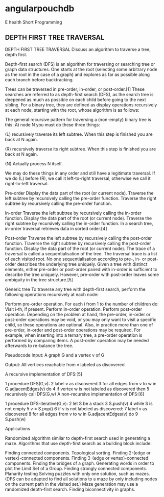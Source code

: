 # angularpouchdb
E health Short  Programming

DEPTH FIRST TREE TRAVERSAL
----------------------------------
DEPTH FIRST TREE TRAVERSAL
Discuss an algorithm to traverse a tree, depth first.

Depth-first search (DFS) is an algorithm for traversing or searching tree or graph data structures.
One starts at the root (selecting some arbitrary node as the root in the case of a graph) and explores as far as possible along each branch before backtracking.


Trees can be traversed in pre-order, in-order, or post-order.[1] These searches are referred to as depth-first search (DFS),
as the search tree is deepened as much as possible on each child before going to the next sibling. For a binary tree, they are defined as display operations recursively at each node,
starting with the root, whose algorithm is as follows:

The general recursive pattern for traversing a (non-empty) binary tree is this: At node N you must do these three things:

(L) recursively traverse its left subtree. When this step is finished you are back at N again.

(R) recursively traverse its right subtree. When this step is finished you are back at N again.

(N) Actually process N itself.

We may do these things in any order and still have a legitimate traversal. If we do (L) before (R), we call it left-to-right traversal, otherwise we call it right-to-left traversal.

Pre-order
Display the data part of the root (or current node).
Traverse the left subtree by recursively calling the pre-order function.
Traverse the right subtree by recursively calling the pre-order function.

In-order
Traverse the left subtree by recursively calling the in-order function.
Display the data part of the root (or current node).
Traverse the right subtree by recursively calling the in-order function.
In a search tree, in-order traversal retrieves data in sorted order.[4]

Post-order
Traverse the left subtree by recursively calling the post-order function.
Traverse the right subtree by recursively calling the post-order function.
Display the data part of the root (or current node).
The trace of a traversal is called a sequentialisation of the tree. The traversal trace is a list of each visited root.
No one sequentialisation according to pre-, in- or post-order describes the underlying tree uniquely. Given a tree with distinct elements,
 either pre-order or post-order paired with in-order is sufficient to describe the tree uniquely. However, pre-order with post-order leaves some ambiguity in the tree structure.[5]

Generic tree
To traverse any tree with depth-first search, perform the following operations recursively at each node:

Perform pre-order operation.
For each i from 1 to the number of children do:
Visit i-th, if present.
Perform in-order operation.
Perform post-order operation.
Depending on the problem at hand, the pre-order, in-order or post-order operations may be void, or you may only want to visit a specific child, so these operations are optional.
Also, in practice more than one of pre-order, in-order and post-order operations may be required. For example, when inserting into a ternary tree, a pre-order operation is performed by comparing items. A post-order operation may be needed afterwards to re-balance the tree.



Pseudocode
Input: A graph G and a vertex v of G

Output: All vertices reachable from v labeled as discovered

A recursive implementation of DFS:[5]

1  procedure DFS(G,v):
2      label v as discovered
3      for all edges from v to w in G.adjacentEdges(v) do
4          if vertex w is not labeled as discovered then
5              recursively call DFS(G,w)
A non-recursive implementation of DFS:[6]

1  procedure DFS-iterative(G,v):
2      let S be a stack
3      S.push(v)
4      while S is not empty
5          v = S.pop()
6          if v is not labeled as discovered:
7              label v as discovered
8              for all edges from v to w in G.adjacentEdges(v) do
9                  S.push(w)



Applications

Randomized algorithm similar to depth-first search used in generating a maze.
Algorithms that use depth-first search as a building block include:

Finding connected components.
Topological sorting.
Finding 2-(edge or vertex)-connected components.
Finding 3-(edge or vertex)-connected components.
Finding the bridges of a graph.
Generating words in order to plot the Limit Set of a Group.
Finding strongly connected components.
Planarity testing
Solving puzzles with only one solution, such as mazes. (DFS can be adapted to find all solutions to a maze by only including nodes on the current path in the visited set.)
Maze generation may use a randomized depth-first search.
Finding biconnectivity in graphs.

